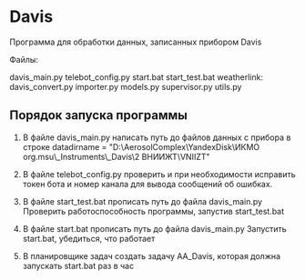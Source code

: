 # Davis

Программа для обработки данных, записанных прибором Davis

Файлы:

 davis_main.py
 telebot_config.py
 start.bat
 start_test.bat
 weatherlink:
     davis_convert.py
     importer.py
     models.py
     supervisor.py
     utils.py

Порядок запуска программы
--------------------------
1. В файле davis_main.py написать путь до файлов данных с прибора в строке
datadirname = "D:\\AerosolComplex\\YandexDisk\\ИКМО org.msu\\_Instruments\\_Davis\\2 ВНИИЖТ\\VNIIZT"

2. В файле telebot_config.py проверить и при необходимости исправить токен бота и номер канала для вывода сообщений об ошибках.

3. В файле start_test.bat прописать путь до файла davis_main.py
Проверить работоспособность программы, запустив start_test.bat

4. В файле start.bat прописать путь до файла davis_main.py
Запустить start.bat, убедиться, что работает

5. В планировщике задач создать задачу AA_Davis, которая должна запускать start.bat раз в час
